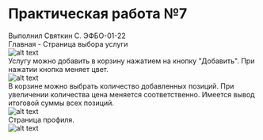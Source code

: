 # Практическая работа №7
Выполнил Святкин С. ЭФБО-01-22
<br>
Главная - Страница выбора услуги
<br>
![alt text](assets/Image71.png)
<br>
Услугу можно добавить в корзину нажатием на кнопку "Добавить". При нажатии кнопка меняет цвет.
<br>
![alt text](assets/Image72.png)
<br>
В корзине можно выбрать количество добавленных позиций. При увеличении количества цена меняется соответственно. Имеется вывод итоговой суммы всех позиций.
<br>
![alt text](assets/Image73.png)
<br>
Страница профиля.
<br>
![alt text](assets/Image74.png)
<br>
